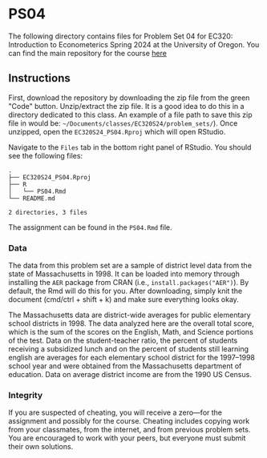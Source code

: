 # PS04

The following directory contains files for Problem Set 04 for EC320: Introduction to Econometerics Spring 2024 at the University of Oregon. You can find the main repository for the course [here](https://www.github.com/ajdickinson/EC320S24)


## Instructions

First, download the repository by downloading the zip file from the green "Code" button. Unzip/extract the zip file. It is a good idea to do this in a directory dedicated to this class. An example of a file path to save this zip file in would be: `~/Documents/classes/EC320S24/problem_sets/`). Once unzipped, open the `EC320S24_PS04.Rproj` which will open RStudio.

Navigate to the `Files` tab in the bottom right panel of RStudio. You should see the following files:

```
.
├── EC320S24_PS04.Rproj
├── R
│   └── PS04.Rmd
└── README.md

2 directories, 3 files
```

The assignment can be found in the `PS04.Rmd` file. 

### Data

The data from this problem set are a sample of district level data from the state of Massachusetts in 1998. It can be loaded into memory through installing the `AER` package from CRAN (i.e., `install.packages("AER")`). By default, the Rmd will do this for you. After downloading, simply knit the document (cmd/ctrl + shift + k) and make sure everything looks okay.

The Massachusetts data are district-wide averages for public elementary school districts in 1998. The data analyzed here are the overall total score, which is the sum of the scores on the English, Math, and Science portions of the test. Data on the student-teacher ratio, the percent of students receiving a subsidized lunch and on the percent of students still learning english are averages for each elementary school district for the 1997–1998 school year and were obtained from the Massachusetts department of education. Data on average district income are from the 1990 US Census.

### Integrity

If you are suspected of cheating, you will receive a zero—for the assignment and possibly for the course. Cheating includes copying work from your classmates, from the internet, and from previous problem sets. You are encouraged to work with your peers, but everyone must submit their own solutions.


